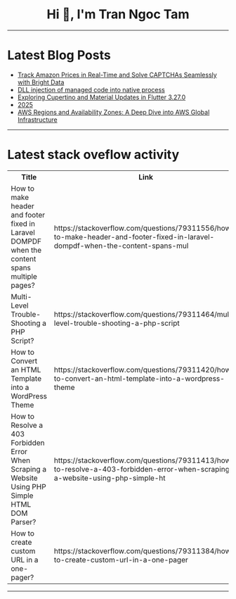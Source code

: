 <h1 align="center">Hi 👋, I'm Tran Ngoc Tam</h1>

---

# Latest Blog Posts 
<!-- BLOG-POST-LIST:START -->
- [Track Amazon Prices in Real-Time and Solve CAPTCHAs Seamlessly with Bright Data](https://dev.to/sholajegede/track-amazon-prices-in-real-time-and-solve-captchas-seamlessly-with-bright-data-3533)
- [DLL injection of managed code into native process](https://dev.to/gervantofryvia/dll-injection-of-managed-code-into-native-process-3jo6)
- [Exploring Cupertino and Material Updates in Flutter 3.27.0](https://dev.to/canopassoftware/exploring-cupertino-and-material-updates-in-flutter-3270-2433)
- [2025](https://dev.to/mohsinkhan_747/2025-4749)
- [AWS Regions and Availability Zones: A Deep Dive into AWS Global Infrastructure](https://dev.to/abhay_yt_52a8e72b213be229/aws-regions-and-availability-zones-a-deep-dive-into-aws-global-infrastructure-33b4)
<!-- BLOG-POST-LIST:END -->

---

# Latest stack oveflow activity
<table>
  <tr><th>Title</th><th>Link</th></tr>
  <!-- STACKOVERFLOW:START --><tr><td>How to make header and footer fixed in Laravel DOMPDF when the content spans multiple pages?</td><td>https://stackoverflow.com/questions/79311556/how-to-make-header-and-footer-fixed-in-laravel-dompdf-when-the-content-spans-mul</td></tr><tr><td>Multi-Level Trouble-Shooting a PHP Script?</td><td>https://stackoverflow.com/questions/79311464/multi-level-trouble-shooting-a-php-script</td></tr><tr><td>How to Convert an HTML Template into a WordPress Theme</td><td>https://stackoverflow.com/questions/79311420/how-to-convert-an-html-template-into-a-wordpress-theme</td></tr><tr><td>How to Resolve a 403 Forbidden Error When Scraping a Website Using PHP Simple HTML DOM Parser?</td><td>https://stackoverflow.com/questions/79311413/how-to-resolve-a-403-forbidden-error-when-scraping-a-website-using-php-simple-ht</td></tr><tr><td>How to create custom URL in a one-pager?</td><td>https://stackoverflow.com/questions/79311384/how-to-create-custom-url-in-a-one-pager</td></tr><!-- STACKOVERFLOW:END -->
</table>

---


